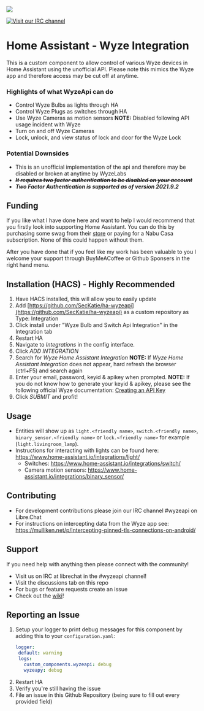 <!--
SPDX-FileCopyrightText: 2021 Katie Mulliken <katie@mulliken.net>

SPDX-License-Identifier: Apache-2.0
-->

<a href="https://www.buymeacoffee.com/joshmulliken"><img src="https://img.buymeacoffee.com/button-api/?text=Buy me a coffee&emoji=&slug=joshmulliken&button_colour=FFDD00&font_colour=000000&font_family=Poppins&outline_colour=000000&coffee_colour=ffffff"></a> 

[![Visit our IRC channel](https://kiwiirc.com/buttons/irc.libera.chat/wyzeapi.png)](https://kiwiirc.com/client/irc.libera.chat/#wyzeapi) 

# Home Assistant - Wyze Integration

This is a custom component to allow control of various Wyze devices in Home Assistant using the unofficial API. Please
note this mimics the Wyze app and therefore access may be cut off at anytime.

### Highlights of what **WyzeApi** can do

* Control Wyze Bulbs as lights through HA
* Control Wyze Plugs as switches through HA
* Use Wyze Cameras as motion sensors **NOTE:** Disabled following API usage incident with Wyze
* Turn on and off Wyze Cameras
* Lock, unlock, and view status of lock and door for the Wyze Lock

### Potential Downsides

* This is an unofficial implementation of the api and therefore may be disabled or broken at anytime by WyzeLabs
* ~~***It requires two factor authentication to be disabled on your account***~~ 
* ***Two Factor Authentication is supported as of version 2021.9.2***

## Funding

If you like what I have done here and want to help I would recommend that you firstly look into supporting Home
Assistant. You can do this by purchasing some swag from their [store](https://teespring.com/stores/home-assistant-store)
or paying for a Nabu Casa subscription. None of this could happen without them.

After you have done that if you feel like my work has been valuable to you I welcome your support through BuyMeACoffee or Github Sponsers in the right hand menu.

## Installation (HACS) - Highly Recommended

1. Have HACS installed, this will allow you to easily update
2. Add [https://github.com/SecKatie/ha-wyzeapi](https://github.com/SecKatie/ha-wyzeapi) as a custom
   repository as Type: Integration
3. Click install under "Wyze Bulb and Switch Api Integration" in the Integration tab
4. Restart HA
5. Navigate to _Integrations_ in the config interface.
6. Click _ADD INTEGRATION_
7. Search for _Wyze Home Assistant Integration_
   **NOTE:** If _Wyze Home Assistant Integration_ does not appear, hard refresh the browser (ctrl+F5) and search again
9. Enter your email, password, keyid & apikey when prompted.
   **NOTE:** If you do not know how to generate your keyid & apikey, please see the following official Wyze documentation: [Creating an API Key](https://support.wyze.com/hc/en-us/articles/16129834216731-Creating-an-API-Key)
10. Click _SUBMIT_ and profit!

## Usage

* Entities will show up as `light.<friendly name>`, `switch.<friendly name>`, `binary_sensor.<friendly name>`
  or `lock.<friendly name>` for example (`light.livingroom_lamp`).
* Instructions for interacting with lights can be found here: https://www.home-assistant.io/integrations/light/
    * Switches: https://www.home-assistant.io/integrations/switch/
    * Camera motion sensors: https://www.home-assistant.io/integrations/binary_sensor/

## Contributing

* For development contributions please join our IRC channel #wyzeapi on Libre.Chat
* For instructions on intercepting data from the Wyze app see: https://mulliken.net/p/intercepting-pinned-tls-connections-on-android/

## Support

If you need help with anything then please connect with the community!

* Visit us on IRC at librechat in the #wyzeapi channel!
* Visit the discussions tab on this repo
* For bugs or feature requests create an issue
* Check out the [wiki](https://github.com/JoshuaMulliken/ha-wyzeapi/wiki)!

## Reporting an Issue

1. Setup your logger to print debug messages for this component by adding this to your `configuration.yaml`:
    ```yaml
    logger:
     default: warning
     logs:
       custom_components.wyzeapi: debug
       wyzeapy: debug
    ```
2. Restart HA
3. Verify you're still having the issue
4. File an issue in this Github Repository (being sure to fill out every provided field)

